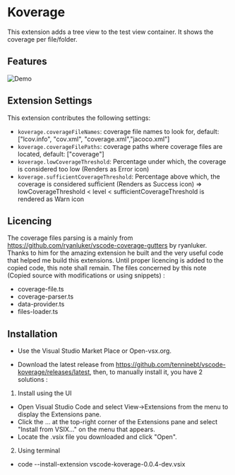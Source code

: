 # Koverage

This extension adds a tree view to the test view container. It shows the coverage per file/folder.

## Features

![Demo](https://raw.githubusercontent.com/tenninebt/vscode-koverage/master/Capture.gif)

## Extension Settings

This extension contributes the following settings:

* `koverage.coverageFileNames`: coverage file names to look for, default: ["lcov.info", "cov.xml", "coverage.xml","jacoco.xml"]
* `koverage.coverageFilePaths`: coverage paths where coverage files are located, default: ["coverage"]
* `koverage.lowCoverageThreshold`: Percentage under which, the coverage is considered too low (Renders as Error icon)
* `koverage.sufficientCoverageThreshold`: Percentage above which, the coverage is considered sufficient (Renders as Success icon)
=> lowCoverageThreshold < level < sufficientCoverageThreshold is rendered as Warn icon

## Licencing

The coverage files parsing is a mainly from https://github.com/ryanluker/vscode-coverage-gutters by ryanluker. Thanks to him for the amazing extension he built and the very useful code that helped me build this extensions. Until proper licencing is added to the copied code, this note shall remain. The files concerned by this note (Copied source with modifications or using snippets) : 
- coverage-file.ts
- coverage-parser.ts
- data-provider.ts 
- files-loader.ts

## Installation

- Use the Visual Studio Market Place or Open-vsx.org.

- Download the latest release from https://github.com/tenninebt/vscode-koverage/releases/latest, then, to manually install it, you have 2 solutions :

1. Install using the UI
- Open Visual Studio Code and select View->Extensions from the menu to display the Extensions pane.
- Click the ... at the top-right corner of the Extensions pane and select "Install from VSIX..." on the menu that appears.
- Locate the .vsix file you downloaded and click "Open".

2. Using terminal
- code --install-extension vscode-koverage-0.0.4-dev.vsix

